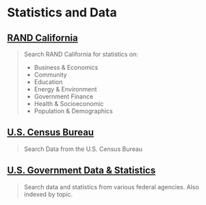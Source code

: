 # Statistics and Data

## [RAND California](https://web.archive.org/web/20151121044543/http:/summit.csuci.edu:2048/login?url=http://randstatestats.org/)

> Search RAND California for statistics on:
>
> * Business & Economics
> * Community
> * Education
> * Energy & Environment
> * Government Finance
> * Health & Socioeconomic
> * Population & Demographics

## [U.S. Census Bureau](https://web.archive.org/web/20151121044543/http:/www.census.gov/)

> Search Data from the U.S. Census Bureau

## [U.S. Government Data & Statistics](https://web.archive.org/web/20151121044543/http:/www.usa.gov/Topics/Reference_Shelf/Data.shtml)

> Search data and statistics from various federal agencies. Also indexed by topic.



